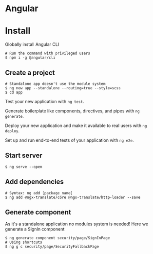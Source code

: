 # Angular

# Install

Globally install Angular CLI
````shell
# Run the command with privileged users
$ npm i -g @angular/cli
````


## Create a project

````shell
# Standalone app doesn't use the module system
$ ng new app --standalone --routing=true --style=scss
$ cd app
````
Test your new application with ``ng test``.

Generate boilerplate like components, directives, and pipes with ``ng generate``.

Deploy your new application and make it available to real users with ``ng deploy``.

Set up and run end-to-end tests of your application with ``ng e2e``.

## Start server

````shell
$ ng serve --open
````

## Add dependencies

````shell
# Syntax: ng add [package_name]
$ ng add @ngx-translate/core @ngx-translate/http-loader --save
````

## Generate component

As it's a standalone application no modules system is needed!
Here we generate a SignIn component
````shell
$ ng generate component security/page/SignInPage
# Using shortcuts
$ ng g c security/page/SecurityFallbackPage
````